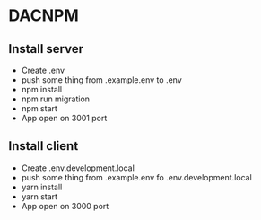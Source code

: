 # DACNPM
## Install server
- Create .env
- push some thing from .example.env to .env
- npm install
- npm run migration
- npm start
- App open on 3001 port

## Install client
- Create .env.development.local
- push some thing from .example.env fo .env.development.local
- yarn install
- yarn start
- App open on 3000 port
